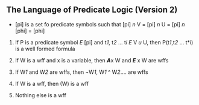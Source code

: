 ## The Language of Predicate Logic (Version 2)
- [pi] is a set fo predicate symbols such that [pi] *n* V = [pi] *n* U = [pi] *n* [phi] = [phi]

1. If P is a predicate symbol *E* [pi] and t*1*, t*2* ... t*i* *E* V *u* U, then P(t*1*,t*2* ... t*i) is a well formed formula

2. If W is a wff and x is a variable, then ***A***x W and ***E*** x W are wffs

3. If W*1* and W*2* are wffs, then ¬W*1*, W*1* ^ W*2*.... are wffs

4. If W is a wff, then (W) is a wff

5. Nothing else is a wff